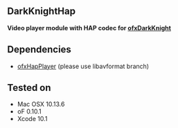 ## DarkKnightHap ##

**Video player module with HAP codec for [ofxDarkKnight](https://github.com/luiscript/ofxDarkKnight)**

## Dependencies
- [ofxHapPlayer](https://github.com/bangnoise/ofxHapPlayer) (please use libavformat branch)

## Tested on
- Mac OSX 10.13.6  
- oF 0.10.1  
- Xcode 10.1